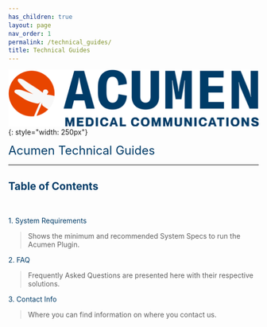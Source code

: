 ```yaml
---
has_children: true
layout: page
nav_order: 1
permalink: /technical_guides/
title: Technical Guides
---
```


![image](/assets/images/logo.jpg){: style="width: 250px"}

<span style="color:#003C68; font-size: 24px">Acumen Technical Guides</span>

---

## <span style="color:#003C68">Table of Contents</span>

<br>

<span style="color:#003C68">1. System Requirements</span>     

>Shows the minimum and recommended System Specs to run the Acumen Plugin.

<span style="color:#003C68">2. FAQ</span> 

>Frequently Asked Questions are presented here with their respective solutions.

<span style="color:#003C68">3. Contact Info</span> 

>Where you can find information on where you contact us.